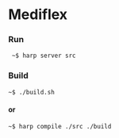 # Mediflex

### Run
`` ~$ harp server src``

### Build

``~$ ./build.sh``

#### or

`` ~$ harp compile ./src ./build ``